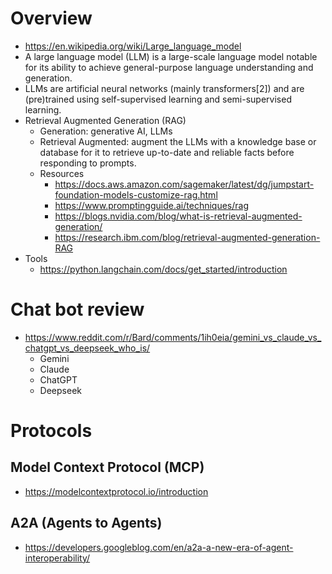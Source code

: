 # Overview

- https://en.wikipedia.org/wiki/Large_language_model
- A large language model (LLM) is a large-scale language model notable
  for its ability to achieve general-purpose language understanding and
  generation.
- LLMs are artificial neural networks (mainly transformers[2]) and are
  (pre)trained using self-supervised learning and semi-supervised
  learning.
- Retrieval Augmented Generation (RAG)
    + Generation: generative AI, LLMs
    + Retrieval Augmented: augment the LLMs with a knowledge base or
      database for it to retrieve up-to-date and reliable facts before
      responding to prompts.
    + Resources
        * https://docs.aws.amazon.com/sagemaker/latest/dg/jumpstart-foundation-models-customize-rag.html
        * https://www.promptingguide.ai/techniques/rag
        * https://blogs.nvidia.com/blog/what-is-retrieval-augmented-generation/
        * https://research.ibm.com/blog/retrieval-augmented-generation-RAG
- Tools
    + https://python.langchain.com/docs/get_started/introduction

# Chat bot review

- https://www.reddit.com/r/Bard/comments/1ih0eia/gemini_vs_claude_vs_chatgpt_vs_deepseek_who_is/
    + Gemini
    + Claude
    + ChatGPT
    + Deepseek

# Protocols

## Model Context Protocol (MCP)

- https://modelcontextprotocol.io/introduction

## A2A (Agents to Agents)

- https://developers.googleblog.com/en/a2a-a-new-era-of-agent-interoperability/
